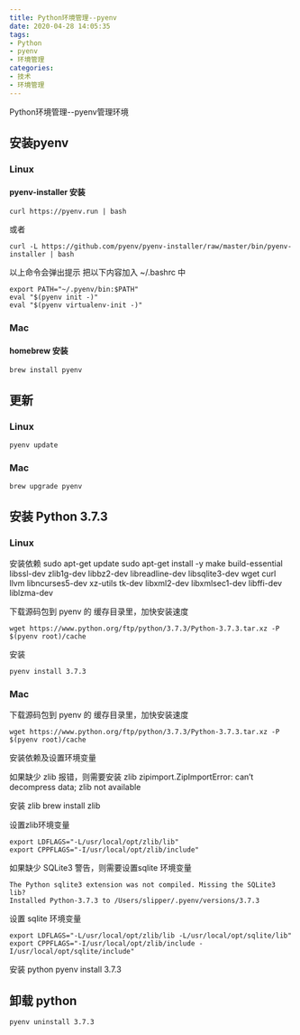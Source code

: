 ```yaml
---
title: Python环境管理--pyenv
date: 2020-04-28 14:05:35
tags:
- Python
- pyenv
- 环境管理
categories:
- 技术
- 环境管理
---
```


Python环境管理--pyenv管理环境

<!-- more -->

## 安装pyenv

### Linux

#### pyenv-installer 安装

```shell
curl https://pyenv.run | bash
```

或者

```shell
curl -L https://github.com/pyenv/pyenv-installer/raw/master/bin/pyenv-installer | bash
```

以上命令会弹出提示 把以下内容加入 ~/.bashrc 中

```shell
export PATH="~/.pyenv/bin:$PATH"
eval "$(pyenv init -)"
eval "$(pyenv virtualenv-init -)"
```

### Mac

#### homebrew 安装

```shell
brew install pyenv
```

## 更新

### Linux

```shell
pyenv update
```

### Mac

```shell
brew upgrade pyenv
```

## 安装 Python 3.7.3

### Linux

安装依赖
sudo apt-get update
sudo apt-get install -y make build-essential libssl-dev zlib1g-dev libbz2-dev libreadline-dev libsqlite3-dev wget curl llvm libncurses5-dev xz-utils tk-dev libxml2-dev libxmlsec1-dev libffi-dev liblzma-dev

下载源码包到 pyenv 的 缓存目录里，加快安装速度

```shell
wget https://www.python.org/ftp/python/3.7.3/Python-3.7.3.tar.xz -P $(pyenv root)/cache
```

安装

```shell
pyenv install 3.7.3
```

### Mac

下载源码包到 pyenv 的 缓存目录里，加快安装速度

```shell
wget https://www.python.org/ftp/python/3.7.3/Python-3.7.3.tar.xz -P $(pyenv root)/cache
```

安装依赖及设置环境变量

如果缺少 zlib 报错，则需要安装 zlib
zipimport.ZipImportError: can’t decompress data; zlib not available

安装 zlib
brew install zlib

设置zlib环境变量

```shell
export LDFLAGS="-L/usr/local/opt/zlib/lib"
export CPPFLAGS="-I/usr/local/opt/zlib/include"
```

如果缺少 SQLite3 警告，则需要设置sqlite 环境变量

```shell
The Python sqlite3 extension was not compiled. Missing the SQLite3 lib?
Installed Python-3.7.3 to /Users/slipper/.pyenv/versions/3.7.3
```

设置 sqlite 环境变量

```shell
export LDFLAGS="-L/usr/local/opt/zlib/lib -L/usr/local/opt/sqlite/lib"
export CPPFLAGS="-I/usr/local/opt/zlib/include -I/usr/local/opt/sqlite/include"
```

安装 python
pyenv install 3.7.3

## 卸载 python

```shell
pyenv uninstall 3.7.3
```